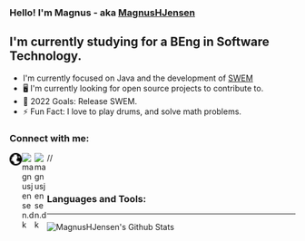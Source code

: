 ### Hello! I'm Magnus - aka [MagnusHJensen][website]

## I'm currently studying for a BEng in Software Technology.
- I'm currently focused on Java and the development of [SWEM]
- 🖥️ I'm currently looking for open source projects to contribute to.
- 🥅 2022 Goals: Release SWEM.
- ⚡ Fun Fact: I love to play drums, and solve math problems.

### Connect with me:

[<img align="left" alt="magnusjensen.dk" width="22px" src="https://raw.githubusercontent.com/iconic/open-iconic/master/svg/globe.svg" />][website]
//[<img align="left" alt="magnusjensen.dk" width="22px" src="https://cdn.jsdelivr.net/npm/simple-icons@v3/icons/twitter.svg" />][twitter]
[<img align="left" alt="magnusjensen.dk" width="22px" src="https://cdn.jsdelivr.net/npm/simple-icons@v3/icons/linkedin.svg" />][linkedin]

<br />

### Languages and Tools:


---
<img align="left" alt="MagnusHJensen's Github Stats" src="https://github-readme-stats.vercel.app/api?username=MagnusHJensen&show_icons=true&hide_border=true&count_private=true">



[website]: https://magnusjensen.dk
[twitter]: https://twitter.com/TheMagnusJensen
[linkedin]: https://www.linkedin.com/in/magnus-jensen-a92588151/
[SWEM]: https://discord.gg/swem
